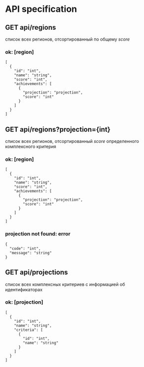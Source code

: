 # API specification

## GET api/regions 

список всех регионов, отсортированный по общему *score*

### ok: \[region\]
```
[
  {
    "id": "int",
    "name": "string",
    "score": "int",
    "achievements": [
      {
        "projection": "projection",
        "score": "int"
      }
    ]
  }
]
```

## GET api/regions?projection={int}

список всех регионов, отсортированный *score* определенного комплексного критерия

### ok: \[region\]
```
[
  {
    "id": "int",
    "name": "string",
    "score": "int",
    "achievements": [
      {
        "projection": "projection",
        "score": "int"
      }
    ]
  }
]
```
### projection not found: error
```
{
  "code": "int",
  "message": "string"
}
```

## GET api/projections

список всех комплексных критериев с информацией об идентификаторах

### ok: \[projection\]
```
[
  {
    "id": "int",
    "name": "string",
    "criteria": [
      {
        "id": "int",
        "name": "string"
      }
    ]
  }
]
```

